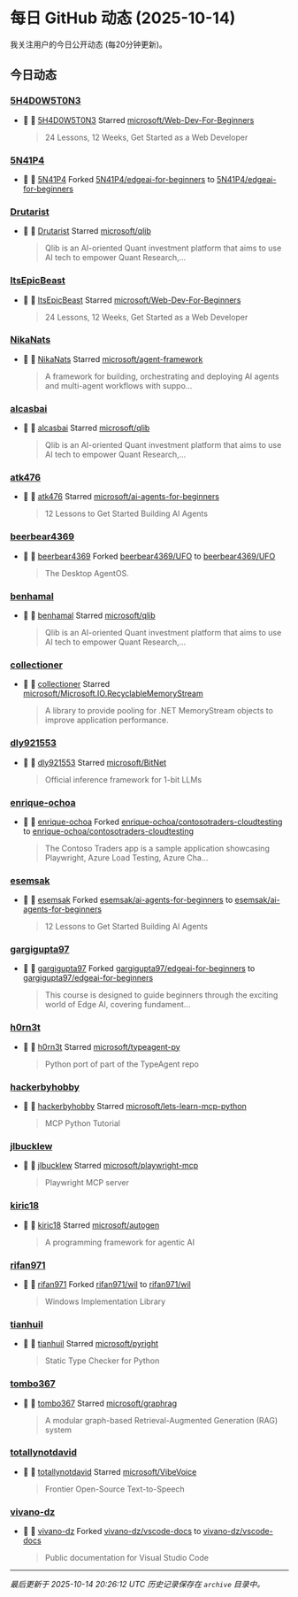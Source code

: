 # 每日 GitHub 动态 (2025-10-14)

我关注用户的今日公开动态 (每20分钟更新)。

## 今日动态

### [5H4D0W5T0N3](https://github.com/5H4D0W5T0N3)
- 🌟 👤 [5H4D0W5T0N3](https://github.com/5H4D0W5T0N3) Starred [microsoft/Web-Dev-For-Beginners](https://github.com/microsoft/Web-Dev-For-Beginners)
  > 24 Lessons, 12 Weeks, Get Started as a Web Developer

### [5N41P4](https://github.com/5N41P4)
- 🍴 👤 [5N41P4](https://github.com/5N41P4) Forked [5N41P4/edgeai-for-beginners](https://github.com/5N41P4/edgeai-for-beginners) to [5N41P4/edgeai-for-beginners](https://github.com/5N41P4/edgeai-for-beginners)

### [Drutarist](https://github.com/Drutarist)
- 🌟 👤 [Drutarist](https://github.com/Drutarist) Starred [microsoft/qlib](https://github.com/microsoft/qlib)
  > Qlib is an AI-oriented Quant investment platform that aims to use AI tech to empower Quant Research,...

### [ItsEpicBeast](https://github.com/ItsEpicBeast)
- 🌟 👤 [ItsEpicBeast](https://github.com/ItsEpicBeast) Starred [microsoft/Web-Dev-For-Beginners](https://github.com/microsoft/Web-Dev-For-Beginners)
  > 24 Lessons, 12 Weeks, Get Started as a Web Developer

### [NikaNats](https://github.com/NikaNats)
- 🌟 👤 [NikaNats](https://github.com/NikaNats) Starred [microsoft/agent-framework](https://github.com/microsoft/agent-framework)
  > A framework for building, orchestrating and deploying AI agents and multi-agent workflows with suppo...

### [alcasbai](https://github.com/alcasbai)
- 🌟 👤 [alcasbai](https://github.com/alcasbai) Starred [microsoft/qlib](https://github.com/microsoft/qlib)
  > Qlib is an AI-oriented Quant investment platform that aims to use AI tech to empower Quant Research,...

### [atk476](https://github.com/atk476)
- 🌟 👤 [atk476](https://github.com/atk476) Starred [microsoft/ai-agents-for-beginners](https://github.com/microsoft/ai-agents-for-beginners)
  > 12 Lessons to Get Started Building AI Agents

### [beerbear4369](https://github.com/beerbear4369)
- 🍴 👤 [beerbear4369](https://github.com/beerbear4369) Forked [beerbear4369/UFO](https://github.com/beerbear4369/UFO) to [beerbear4369/UFO](https://github.com/beerbear4369/UFO)
  > The Desktop AgentOS.

### [benhamal](https://github.com/benhamal)
- 🌟 👤 [benhamal](https://github.com/benhamal) Starred [microsoft/qlib](https://github.com/microsoft/qlib)
  > Qlib is an AI-oriented Quant investment platform that aims to use AI tech to empower Quant Research,...

### [collectioner](https://github.com/collectioner)
- 🌟 👤 [collectioner](https://github.com/collectioner) Starred [microsoft/Microsoft.IO.RecyclableMemoryStream](https://github.com/microsoft/Microsoft.IO.RecyclableMemoryStream)
  > A library to provide pooling for .NET MemoryStream objects to improve application performance. 

### [dly921553](https://github.com/dly921553)
- 🌟 👤 [dly921553](https://github.com/dly921553) Starred [microsoft/BitNet](https://github.com/microsoft/BitNet)
  > Official inference framework for 1-bit LLMs

### [enrique-ochoa](https://github.com/enrique-ochoa)
- 🍴 👤 [enrique-ochoa](https://github.com/enrique-ochoa) Forked [enrique-ochoa/contosotraders-cloudtesting](https://github.com/enrique-ochoa/contosotraders-cloudtesting) to [enrique-ochoa/contosotraders-cloudtesting](https://github.com/enrique-ochoa/contosotraders-cloudtesting)
  > The Contoso Traders app is a sample application showcasing Playwright, Azure Load Testing, Azure Cha...

### [esemsak](https://github.com/esemsak)
- 🍴 👤 [esemsak](https://github.com/esemsak) Forked [esemsak/ai-agents-for-beginners](https://github.com/esemsak/ai-agents-for-beginners) to [esemsak/ai-agents-for-beginners](https://github.com/esemsak/ai-agents-for-beginners)
  > 12 Lessons to Get Started Building AI Agents

### [gargigupta97](https://github.com/gargigupta97)
- 🍴 👤 [gargigupta97](https://github.com/gargigupta97) Forked [gargigupta97/edgeai-for-beginners](https://github.com/gargigupta97/edgeai-for-beginners) to [gargigupta97/edgeai-for-beginners](https://github.com/gargigupta97/edgeai-for-beginners)
  > This course is designed to guide beginners through the exciting world of Edge AI, covering fundament...

### [h0rn3t](https://github.com/h0rn3t)
- 🌟 👤 [h0rn3t](https://github.com/h0rn3t) Starred [microsoft/typeagent-py](https://github.com/microsoft/typeagent-py)
  > Python port of part of the TypeAgent repo

### [hackerbyhobby](https://github.com/hackerbyhobby)
- 🌟 👤 [hackerbyhobby](https://github.com/hackerbyhobby) Starred [microsoft/lets-learn-mcp-python](https://github.com/microsoft/lets-learn-mcp-python)
  > MCP Python Tutorial 

### [jlbucklew](https://github.com/jlbucklew)
- 🌟 👤 [jlbucklew](https://github.com/jlbucklew) Starred [microsoft/playwright-mcp](https://github.com/microsoft/playwright-mcp)
  > Playwright MCP server

### [kiric18](https://github.com/kiric18)
- 🌟 👤 [kiric18](https://github.com/kiric18) Starred [microsoft/autogen](https://github.com/microsoft/autogen)
  > A programming framework for agentic AI

### [rifan971](https://github.com/rifan971)
- 🍴 👤 [rifan971](https://github.com/rifan971) Forked [rifan971/wil](https://github.com/rifan971/wil) to [rifan971/wil](https://github.com/rifan971/wil)
  > Windows Implementation Library

### [tianhuil](https://github.com/tianhuil)
- 🌟 👤 [tianhuil](https://github.com/tianhuil) Starred [microsoft/pyright](https://github.com/microsoft/pyright)
  > Static Type Checker for Python

### [tombo367](https://github.com/tombo367)
- 🌟 👤 [tombo367](https://github.com/tombo367) Starred [microsoft/graphrag](https://github.com/microsoft/graphrag)
  > A modular graph-based Retrieval-Augmented Generation (RAG) system

### [totallynotdavid](https://github.com/totallynotdavid)
- 🌟 👤 [totallynotdavid](https://github.com/totallynotdavid) Starred [microsoft/VibeVoice](https://github.com/microsoft/VibeVoice)
  > Frontier Open-Source Text-to-Speech

### [vivano-dz](https://github.com/vivano-dz)
- 🍴 👤 [vivano-dz](https://github.com/vivano-dz) Forked [vivano-dz/vscode-docs](https://github.com/vivano-dz/vscode-docs) to [vivano-dz/vscode-docs](https://github.com/vivano-dz/vscode-docs)
  > Public documentation for Visual Studio Code


---
*最后更新于 2025-10-14 20:26:12 UTC*
*历史记录保存在 `archive` 目录中。*
